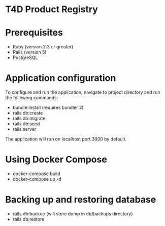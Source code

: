 # T4D Product Registry

# Prerequisites

 * Ruby (version 2.3 or greater)
 * Rails (version 5)
 * PostgreSQL 

# Application configuration

To configure and run the application, navigate to project directory and run the following commands:

 * bundle install (requires bundler 2)
 * rails db:create
 * rails db:migrate
 * rails db:seed
 * rails server

The application will run on localhost port 3000 by default.


# Using Docker Compose

 * docker-compose build
 * docker-compose up -d


# Backing up and restoring database

 * rails db:backup   (will store dump in db/backups directory)
 * rails db:restore
